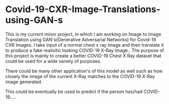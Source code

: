 # Covid-19-CXR-Image-Translations-using-GAN-s
This is my current minor project, in which I am working on Image to Image Translation using GAN's(Generative Adversarial Networks)  for Covid-19 CXR Images.
I take input of a normal chest x ray image and then translate it to produce a fake realisitic looking COVID-19 X-Ray image..
The purpose of this project is mainly to create a better COVID-19 Chest X Ray dataset that could be used for a wide variety of purposes.

There could be many other application's of this model as well such as how closely the image of the current X-Ray matches to the COVID-19 X-Ray image generated.

This could be eventually be used to predict if the person has/had COVID-19.....
